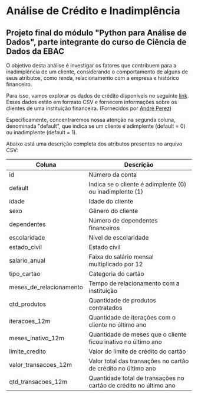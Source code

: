 # **Análise de Crédito e Inadimplência**

## Projeto final do módulo "Python para Análise de Dados", parte integrante do curso de Ciência de Dados da EBAC

O objetivo desta análise é investigar os fatores que contribuem para a inadimplência de um cliente, considerando o comportamento de alguns de seus atributos, como renda, relacionamento com a empresa e histórico financeiro.

Para isso, vamos explorar os dados de crédito disponíveis no seguinte [link](https://raw.githubusercontent.com/andre-marcos-perez/ebac-course-utils/develop/dataset/credito.csv). Esses dados estão em formato CSV e fornecem informações sobre os clientes de uma instituição financeira. (Fornecidos por [André Perez](https://www.linkedin.com/in/andremarcosperez/))

Especificamente, concentraremos nossa atenção na segunda coluna, denominada "default", que indica se um cliente é adimplente (default = 0) ou inadimplente (default = 1).

Abaixo está uma descrição completa dos atributos presentes no  arquivo CSV:

| Coluna  | Descrição |
| ------- | --------- |
| id      | Número da conta |
| default | Indica se o cliente é adimplente (0) ou inadimplente (1) |
| idade   | Idade do cliente |
| sexo    | Gênero do cliente |
| dependentes | Número de dependentes financeiros |
| escolaridade | Nível de escolaridade |
| estado_civil | Estado civil |
| salario_anual | Faixa do salário mensal multiplicado por 12 |
| tipo_cartao | Categoria do cartão |
| meses_de_relacionamento | Tempo de relacionamento com a instituição |
| qtd_produtos | Quantidade de produtos contratados |
| iteracoes_12m | Quantidade de iterações com o cliente no último ano |
| meses_inativo_12m | Quantidade de meses que o cliente ficou inativo no último ano |
| limite_credito | Valor do limite de crédito do cartão |
| valor_transacoes_12m | Valor total das transações no cartão de crédito no último ano |
| qtd_transacoes_12m | Quantidade total de transações no cartão de crédito no último ano |
